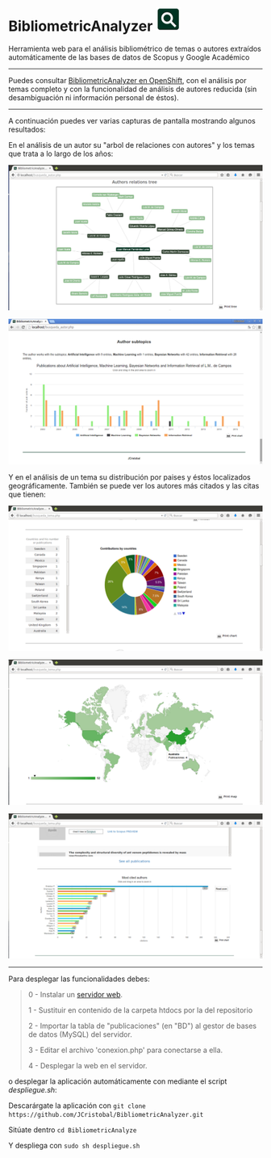 # BibliometricAnalyzer ![logo](https://github.com/JCristobal/BibliometricAnalyzer/blob/gh-pages/BibliometricAnalyzer_icon.png?raw=true)
Herramienta web para el análisis bibliométrico de temas o autores extraídos automáticamente de las bases de datos de Scopus y Google Académico

***

Puedes consultar [BibliometricAnalyzer en OpenShift](http://bibliometricanalyzer-jcristobal.rhcloud.com/), con el análisis por temas completo y con la funcionalidad de análisis de autores reducida (sin desambiguación ni información personal de éstos). 


***

A continuación puedes ver varias capturas de pantalla mostrando algunos resultados:

En el análisis de un autor su "arbol de relaciones con autores" y los temas que trata a lo largo de los años:

![](https://github.com/JCristobal/BibliometricAnalyzer/blob/gh-pages/screenshots/arbol%20en%20analisis%20autor.png?raw=true)

![](https://github.com/JCristobal/BibliometricAnalyzer/blob/gh-pages/screenshots/varios%20temas%20en%20analisis%20autor.png?raw=true)


Y en el análisis de un tema su distribución por paises y éstos localizados geográficamente. También se puede ver los autores más citados y las citas que tienen:

![](https://github.com/JCristobal/BibliometricAnalyzer/blob/gh-pages/screenshots/donut%20en%20analisis%20tema.png?raw=true)

![](https://github.com/JCristobal/BibliometricAnalyzer/blob/gh-pages/screenshots/mapa%20en%20analisis%20tema.png?raw=true)

![](https://github.com/JCristobal/BibliometricAnalyzer/blob/gh-pages/screenshots/citas%20en%20analisis%20tema.png?raw=true)



***

Para desplegar las funcionalidades debes: 

>
>0 - Instalar un [servidor web](https://www.apachefriends.org/download.html). 
>
>1 - Sustituir en contenido de la carpeta htdocs por la del repositorio
>
>2 - Importar la tabla de "publicaciones" (en "BD") al gestor de bases de datos (MySQL) del servidor.
>
>3 - Editar el archivo 'conexion.php' para conectarse a ella.
>
>4 - Desplegar la web en el servidor. 
>

o desplegar la aplicación automáticamente con mediante el script *despliegue.sh*:

Descarárgate la aplicación con `git clone https://github.com/JCristobal/BibliometricAnalyzer.git`

Sitúate dentro `cd BibliometricAnalyze`

Y despliega con `sudo sh despliegue.sh` 

